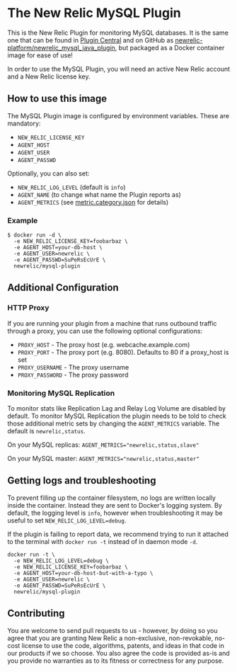 # The New Relic MySQL Plugin

This is the New Relic Plugin for monitoring MySQL databases. It is the same one that can be found in [Plugin Central](https://rpm.newrelic.com/plugins) and on GitHub as [newrelic-platform/newrelic_mysql_java_plugin](https://github.com/newrelic-platform/newrelic_mysql_java_plugin), but packaged as a Docker container image for ease of use!

In order to use the MySQL Plugin, you will need an active New Relic account
and a New Relic license key.

## How to use this image

The MySQL Plugin image is configured by environment variables. These are mandatory:

* `NEW_RELIC_LICENSE_KEY`
* `AGENT_HOST`
* `AGENT_USER`
* `AGENT_PASSWD`

Optionally, you can also set:

* `NEW_RELIC_LOG_LEVEL` (default is `info`)
* `AGENT_NAME` (to change what name the Plugin reports as)
* `AGENT_METRICS` (see [metric.category.json](https://github.com/newrelic-platform/newrelic_mysql_java_plugin/blob/master/config/metric.category.json) for details)

### Example

```shell
$ docker run -d \
  -e NEW_RELIC_LICENSE_KEY=foobarbaz \
  -e AGENT_HOST=your-db-host \
  -e AGENT_USER=newrelic \
  -e AGENT_PASSWD=SuPeRsEcUrE \
  newrelic/mysql-plugin
```

## Additional Configuration

### HTTP Proxy

If you are running your plugin from a machine that runs outbound traffic through a proxy, you can use the following optional configurations:

* `PROXY_HOST` - The proxy host (e.g. webcache.example.com)
* `PROXY_PORT` - The proxy port (e.g. 8080). Defaults to 80 if a proxy_host is set
* `PROXY_USERNAME` - The proxy username
* `PROXY_PASSWORD` - The proxy password

### Monitoring MySQL Replication

To monitor stats like Replication Lag and Relay Log Volume are disabled by default. To monitor MySQL Replication the plugin needs to be told to check those additional metric sets by changing the `AGENT_METRICS` variable. The default is `newrelic,status`.

On your MySQL replicas:
`AGENT_METRICS="newrelic,status,slave"`

On your MySQL master:
`AGENT_METRICS="newrelic,status,master"`


## Getting logs and troubleshooting

To prevent filling up the container filesystem, no logs are written locally inside the container. Instead they are sent to Docker's logging system. By default, the logging level is `info`, however when troubleshooting it may be useful to set `NEW_RELIC_LOG_LEVEL=debug`.

If the plugin is failing to report data, we recommend trying to run it attached to the terminal with `docker run -t` instead of in daemon mode `-d`.

```shell
docker run -t \
  -e NEW_RELIC_LOG_LEVEL=debug \
  -e NEW_RELIC_LICENSE_KEY=foobarbaz \
  -e AGENT_HOST=your-db-host-but-with-a-typo \
  -e AGENT_USER=newrelic \
  -e AGENT_PASSWD=SuPeRsEcUrE \
  newrelic/mysql-plugin
```

## Contributing

You are welcome to send pull requests to us - however, by doing so you agree that you are granting New Relic a non-exclusive, non-revokable, no-cost license to use the code, algorithms, patents, and ideas in that code in our products if we so choose. You also agree the code is provided as-is and you provide no warranties as to its fitness or correctness for any purpose.
